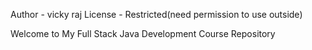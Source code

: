 Author - vicky raj
License - Restricted(need permission to use outside)

Welcome to My Full Stack Java Development Course Repository
